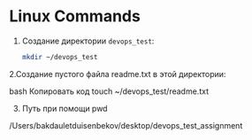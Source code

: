 # Linux Commands

1. Создание директории `devops_test`:
   ```bash
   mkdir ~/devops_test

2.Создание пустого файла readme.txt в этой директории:

bash
Копировать код
touch ~/devops_test/readme.txt

3. Путь при помощи pwd

/Users/bakdauletduisenbekov/desktop/devops_test_assignment
